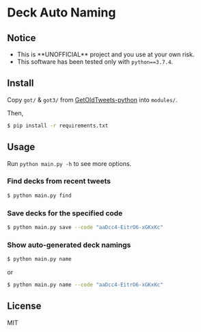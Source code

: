 # Deck Auto Naming
## Notice

- This is \*\*UNOFFICIAL\*\* project and you use at your own risk.
- This software has been tested only with `python==3.7.4`.

## Install
Copy `got/` & `got3/` from [GetOldTweets-python](https://github.com/Jefferson-Henrique/GetOldTweets-python) into `modules/`.

Then,

```bash
$ pip install -r requirements.txt
```

## Usage
Run `python main.py -h` to see more options.

### Find decks from recent tweets
```bash
$ python main.py find
```

### Save decks for the specified code
```bash
$ python main.py save --code "aaDcc4-EitrO6-xGKxKc"
```

### Show auto-generated deck namings
```bash
$ python main.py name
```

or

```bash
$ python main.py name --code "aaDcc4-EitrO6-xGKxKc"
```

## License
MIT

